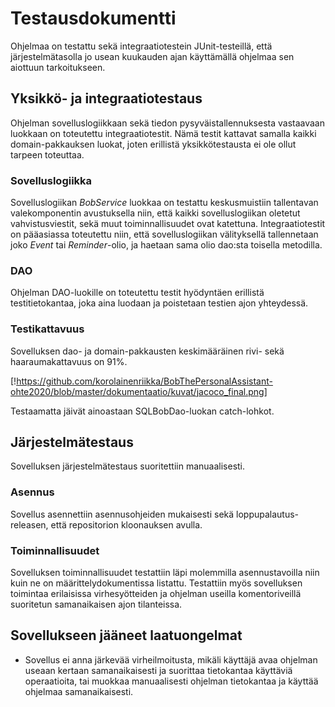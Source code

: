 # Testausdokumentti
Ohjelmaa on testattu sekä integraatiotestein JUnit-testeillä, että järjestelmätasolla jo usean kuukauden ajan käyttämällä ohjelmaa sen aiottuun tarkoitukseen.

## Yksikkö- ja integraatiotestaus

Ohjelman sovelluslogiikkaan sekä tiedon pysyväistallennuksesta vastaavaan luokkaan on toteutettu integraatiotestit. Nämä testit kattavat samalla kaikki domain-pakkauksen luokat, joten erillistä yksikkötestausta ei ole ollut tarpeen toteuttaa.

### Sovelluslogiikka

Sovelluslogiikan _BobService_ luokkaa on testattu keskusmuistiin tallentavan valekomponentin avustuksella niin, että kaikki sovelluslogiikan oletetut vahvistusviestit, sekä muut toiminnallisuudet ovat katettuna. Integraatiotestit on pääasiassa toteutettu niin, että sovelluslogiikan välityksellä tallennetaan joko _Event_ tai _Reminder_-olio, ja haetaan sama olio dao:sta toisella metodilla.

### DAO

Ohjelman DAO-luokille on toteutettu testit hyödyntäen erillistä testitietokantaa, joka aina luodaan ja poistetaan testien ajon yhteydessä.

### Testikattavuus

Sovelluksen dao- ja domain-pakkausten keskimääräinen rivi- sekä haaraumakattavuus on 91%.

[!https://github.com/korolainenriikka/BobThePersonalAssistant-ohte2020/blob/master/dokumentaatio/kuvat/jacoco_final.png]

Testaamatta jäivät ainoastaan SQLBobDao-luokan catch-lohkot.

## Järjestelmätestaus

Sovelluksen järjestelmätestaus suoritettiin manuaalisesti. 

### Asennus

Sovellus asennettiin asennusohjeiden mukaisesti sekä loppupalautus-releasen, että repositorion kloonauksen avulla.

### Toiminnallisuudet

Sovelluksen toiminnallisuudet testattiin läpi molemmilla asennustavoilla niin kuin ne on määrittelydokumentissa listattu. Testattiin myös sovelluksen toimintaa erilaisissa virhesyötteiden ja ohjelman useilla komentoriveillä suoritetun samanaikaisen ajon tilanteissa. 

## Sovellukseen jääneet laatuongelmat

* Sovellus ei anna järkevää virheilmoitusta, mikäli käyttäjä avaa ohjelman useaan kertaan samanaikaisesti ja suorittaa tietokantaa käyttäviä operaatioita, tai muokkaa manuaalisesti ohjelman tietokantaa ja käyttää ohjelmaa samanaikaisesti.
